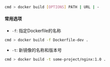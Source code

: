 ```bash
cmd > docker build [OPTIONS] PATH | URL | -
```

#### 常用选项

- `-f`: 指定Dockerfile的名称

```bash
cmd > docker build -f Dockerfile-dev .
```

- `-t`: 新镜像的名称和版本号

```bash
cmd > docker build -t some-project/nginx:1.0 .
```